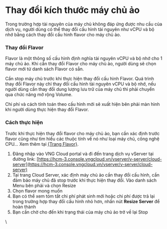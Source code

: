 # Thay đổi kích thước máy chủ ảo

Trong trường hợp tài nguyên của máy chủ không đáp ứng được nhu cầu của dịch vụ, người dùng có thể thay đổi cấu hình tài nguyên như vCPU và bộ nhớ bằng cách thay đổi cấu hình flavor cho máy chủ ảo.

### **Thay đổi Flavor** <a href="#thaydoikichthuocmaychuao-thaydoiflavor" id="thaydoikichthuocmaychuao-thaydoiflavor"></a>

Flavor là một thông số cấu hình định nghĩa tài nguyên vCPU và bộ nhớ cho 1 máy chủ ảo. Khi cần thay đổi Flavor cho máy chủ ảo, người dùng sẽ chọn flavor mới từ danh sách Flavor có sẵn.

Cần stop máy chủ trước khi thực hiện thay đổi cấu hình Flavor. Quá trình thay đổi Flavor này chỉ thay đổi cấu hình tài nguyên vCPU và bộ nhớ, nếu người dùng cần thay đổi dung lượng lưu trữ của máy chủ thì phải chuyển qua chức năng mở rộng Volume.

Chi phí và cách tính toán theo cấu hình mới sẽ xuất hiện bên phải màn hình khi người dùng thực hiện thay đổi Flavor.

### **Cách thực hiện** <a href="#thaydoikichthuocmaychuao-cachthuchien" id="thaydoikichthuocmaychuao-cachthuchien"></a>

Trước khi thực hiện thay đổi flavor cho máy chủ ảo, bạn cần xác định trước flavor cũng như tìm hiểu các thuộc tính về nó như loại máy chủ, công nghệ CPU… Xem thêm tại [{Trang Flavor}](https://docs.vngcloud.vn/display/vServer/Flavor).

1. Đăng nhập vào VNG Cloud portal và đi đến trang dịch vụ vServer tại đường link: [https://hcm-3.console.vngcloud.vn/vserver/v-server/cloud-server](https://hcm-3.console.vngcloud.vn/vserver/v-server/cloud-server)
2. Tại trang Cloud Server, xác định máy chủ ảo cần thay đổi cấu hình, cần đảm bảo máy chủ đã stop trước khi thực hiện thay đổi. Vào danh sách Menu bên phải và chọn Resize
3. Chọn flavor mong muốn
4. Bạn có thể xem tóm tắt chi phí phát sinh mới hoặc chi phí được trả lại trong trường hợp thay đổi cấu hình nhỏ hơn, nhấn nút **Resize Server** để hoàn thành
5. Bạn cần chờ cho đến khi trạng thái của máy chủ ảo trở về lại Stop

\
